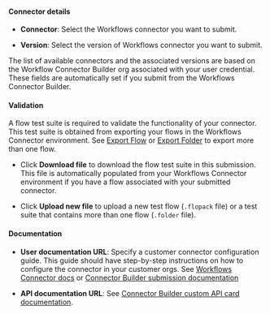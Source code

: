 #### Connector details

* **Connector**: Select the Workflows connector you want to submit.

* **Version**: Select the version of Workflows connector you want to submit.

The list of available connectors and the associated versions are based on the Workflow Connector Builder org associated with your user credential. These fields are automatically set if you submit from the Workflows Connector Builder.

#### Validation

A flow test suite is required to validate the functionality of your connector. This test suite is obtained from exporting your flows in the Workflows Connector environment. See [Export Flow](https://help.okta.com/wf/en-us/Content/Topics/Workflows/function-reference/Flows/flows_exportflow.htm) or [Export Folder](https://help.okta.com/wf/en-us/Content/Topics/Workflows/function-reference/Folders/folders_exportfolder.htm) to export more than one flow.

* Click **Download file** to download the flow test suite in this submission. This file is automatically populated from your Workflows Connector environment if you have a flow associated with your submitted connector.

* Click **Upload new file** to upload a new test flow (`.flopack` file) or a test suite that contains more than one flow (`.folder` file).

#### Documentation

* **User documentation URL**: Specify a customer connector
   configuration guide. This guide should have step-by-step instructions on how to configure the connector in your customer orgs.
   See [Workflows Connector docs](https://help.okta.com/okta_help.htm?type=wf&id=ext-connectorbuilder-deploy) or [Connector Builder submission documentation](https://help.okta.com/wf/en-us/Content/Topics/Workflows/connector-builder/third-party-submissions-prepare-docs.htm)

* **API documentation URL**: See [Connector Builder custom API card documentation](https://help.okta.com/wf/en-us/Content/Topics/Workflows/connector-builder/third-party-submissions-prepare-docs-capia.htm).